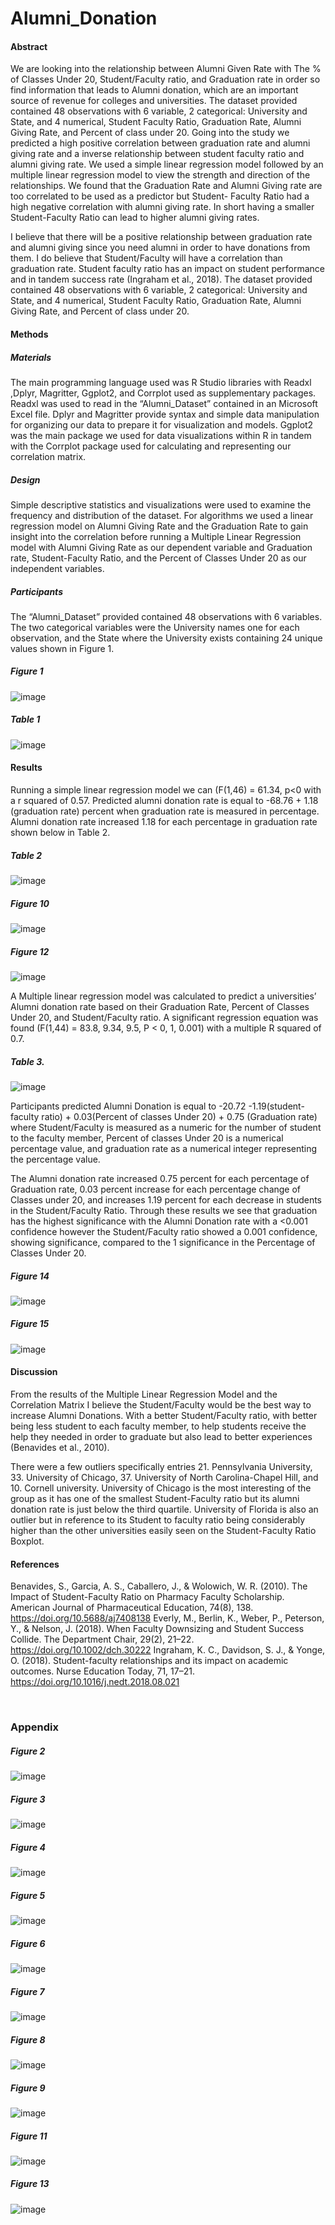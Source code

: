 # Alumni_Donation

#### Abstract
  We are looking into the relationship between Alumni Given Rate with The % of Classes Under 20, Student/Faculty ratio, and Graduation rate in order so find information that leads to Alumni donation, which are an important source of revenue for colleges and universities.  The dataset provided contained 48 observations with 6 variable, 2 categorical: University and State, and 4 numerical, Student Faculty Ratio, Graduation Rate, Alumni Giving Rate, and Percent of class under 20. Going into the study we predicted a high positive correlation between graduation rate and alumni giving rate and a inverse relationship between student faculty ratio and alumni giving rate. We used a simple linear regression model followed by an multiple linear regression model to view the strength and direction of the relationships. We found that the Graduation Rate and Alumni Giving rate are too correlated to be used as a predictor but Student- Faculty Ratio had a high negative correlation with alumni giving rate. In short having a smaller Student-Faculty Ratio can lead to higher alumni giving rates.

  I believe that there will be a positive relationship between graduation rate and alumni giving since you need alumni in order to have donations from them. I do believe that Student/Faculty will have a correlation than graduation rate. Student faculty ratio has an impact on student performance and in tandem success rate (Ingraham et al., 2018). The dataset provided contained 48 observations with 6 variable, 2 categorical: University and State, and 4 numerical, Student Faculty Ratio, Graduation Rate, Alumni Giving Rate, and Percent of class under 20.
#### Methods
##### Materials
The main programming language used was R Studio libraries with Readxl ,Dplyr, Magritter, Ggplot2, and Corrplot used as supplementary packages.  Readxl was used to read in the “Alumni_Dataset” contained in an Microsoft Excel file.  Dplyr and Magritter provide syntax and simple data manipulation for organizing our data to prepare it for visualization and models.  Ggplot2 was the main package we used for data visualizations within R in tandem with the Corrplot package used for calculating and representing our correlation matrix.

##### Design
Simple descriptive statistics and visualizations were used to examine the frequency and distribution of the dataset. For algorithms we used a linear regression model on Alumni Giving Rate and the Graduation Rate to gain insight into the correlation before running a Multiple Linear Regression model with Alumni Giving Rate as our dependent variable and Graduation rate, Student-Faculty Ratio, and the Percent of Classes Under 20 as our independent variables.

##### Participants
The “Alumni_Dataset” provided contained 48 observations with 6 variables. The two categorical variables were the University names one for each observation, and the State where the University exists containing 24 unique values shown in Figure 1.

##### Figure 1

![image](https://user-images.githubusercontent.com/58121111/122608582-77bd8b00-d04a-11eb-8ef1-7db04d8cc891.png)

##### Table 1

![image](https://user-images.githubusercontent.com/58121111/122608628-8c018800-d04a-11eb-95e2-12926d13961d.png)

#### Results
Running a simple linear regression model we can (F(1,46) = 61.34, p<0 with a r squared of 0.57.  Predicted alumni donation rate is equal to -68.76 + 1.18 (graduation rate) percent when graduation rate is measured in percentage. Alumni donation rate increased 1.18 for each percentage in graduation rate shown below in Table 2. 




##### Table 2

![image](https://user-images.githubusercontent.com/58121111/122608674-9facee80-d04a-11eb-94ac-ded2f3e9b635.png)


##### Figure 10

![image](https://user-images.githubusercontent.com/58121111/122608728-bbb09000-d04a-11eb-9ea9-903ffbfdd50f.png)


##### Figure 12

![image](https://user-images.githubusercontent.com/58121111/122608766-ce2ac980-d04a-11eb-9f03-ea515687cacc.png)



A Multiple linear regression model was calculated to predict a universities’ Alumni donation rate based on their Graduation Rate, Percent of Classes Under 20, and Student/Faculty ratio.  A significant regression equation was found (F(1,44) = 83.8, 9.34, 9.5, P < 0, 1, 0.001) with a multiple R squared of  0.7.

##### Table 3. 

![image](https://user-images.githubusercontent.com/58121111/122608807-dedb3f80-d04a-11eb-8485-b4a8e0e0f74a.png)


Participants predicted Alumni Donation is equal to -20.72 -1.19(student-faculty ratio) + 0.03(Percent of classes Under 20) + 0.75 (Graduation rate) where Student/Faculty is measured as a numeric for the number of student to the faculty member, Percent of classes Under 20 is a numerical percentage value, and graduation rate as a numerical integer representing the percentage value. 

The Alumni donation rate increased 0.75 percent for each percentage of Graduation rate, 0.03 percent increase for each percentage change of Classes under 20, and increases 1.19 percent for each decrease in students in the Student/Faculty Ratio. Through these results we see that graduation has the highest significance with the Alumni Donation rate with a <0.001 confidence however the Student/Faculty ratio showed a 0.001 confidence, showing significance, compared to the 1 significance in the Percentage of Classes Under 20.


##### Figure 14

![image](https://user-images.githubusercontent.com/58121111/122608855-f31f3c80-d04a-11eb-99e2-69e19dbdb92d.png)


##### Figure 15

![image](https://user-images.githubusercontent.com/58121111/122608908-0e8a4780-d04b-11eb-96ca-ddf15a682a4c.png)

#### Discussion
From the results of the Multiple Linear Regression Model and the Correlation Matrix I believe the Student/Faculty would be the best way to increase Alumni Donations. With a better Student/Faculty ratio, with better being less student to each faculty member, to help students receive the help they needed in order to graduate but also lead to better experiences (Benavides et al., 2010).

There were a few outliers specifically entries 21. Pennsylvania University, 33. University of Chicago,  37. University of North Carolina-Chapel Hill, and 10. Cornell university. University of Chicago is the most interesting of the group as it has one of the smallest Student-Faculty ratio but its alumni donation rate is just below the third quartile. University of Florida is also an outlier but in reference to its Student to faculty ratio being considerably higher than the other universities easily seen on the Student-Faculty Ratio Boxplot.
 
#### References
Benavides, S., Garcia, A. S., Caballero, J., & Wolowich, W. R. (2010). The Impact of Student-Faculty Ratio on Pharmacy Faculty Scholarship. American Journal of Pharmaceutical Education, 74(8), 138. https://doi.org/10.5688/aj7408138
Everly, M., Berlin, K., Weber, P., Peterson, Y., & Nelson, J. (2018). When Faculty Downsizing and Student Success Collide. The Department Chair, 29(2), 21–22. https://doi.org/10.1002/dch.30222
Ingraham, K. C., Davidson, S. J., & Yonge, O. (2018). Student-faculty relationships and its impact on academic outcomes. Nurse Education Today, 71, 17–21. https://doi.org/10.1016/j.nedt.2018.08.021




 
### Appendix

##### Figure 2

![image](https://user-images.githubusercontent.com/58121111/122608935-219d1780-d04b-11eb-85fb-968acd20d0e2.png)
 

##### Figure 3
 
![image](https://user-images.githubusercontent.com/58121111/122608980-32e62400-d04b-11eb-827a-cf661f1ac99a.png)


##### Figure 4

![image](https://user-images.githubusercontent.com/58121111/122609099-6a54d080-d04b-11eb-9534-5fc247a16cf8.png)


##### Figure 5

![image](https://user-images.githubusercontent.com/58121111/122609160-8e181680-d04b-11eb-8f05-572968e27d55.png)


##### Figure 6

![image](https://user-images.githubusercontent.com/58121111/122609216-a2f4aa00-d04b-11eb-83f5-79141fa249c3.png)


##### Figure 7
 
![image](https://user-images.githubusercontent.com/58121111/122609257-b4d64d00-d04b-11eb-9c5c-a3f98129bf22.png)


##### Figure 8

![image](https://user-images.githubusercontent.com/58121111/122609459-04b51400-d04c-11eb-85d8-81d7d1464b1a.png)
 

##### Figure 9

![image](https://user-images.githubusercontent.com/58121111/122609507-18f91100-d04c-11eb-8d73-6b8b2ae8baf6.png) 


##### Figure 11

![image](https://user-images.githubusercontent.com/58121111/122609582-3a59fd00-d04c-11eb-8b75-f3130839d422.png)


##### Figure 13
![image](https://user-images.githubusercontent.com/58121111/122609641-55c50800-d04c-11eb-8aa7-f709c5df32fb.png)
